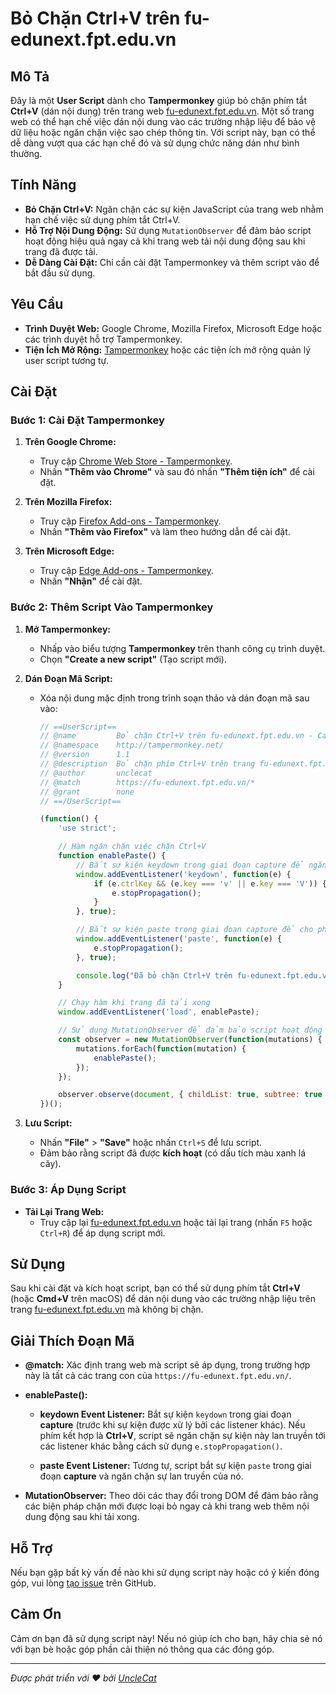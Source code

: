 # Bỏ Chặn Ctrl+V trên fu-edunext.fpt.edu.vn

## Mô Tả

Đây là một **User Script** dành cho **Tampermonkey** giúp bỏ chặn phím tắt **Ctrl+V** (dán nội dung) trên trang web [fu-edunext.fpt.edu.vn](https://fu-edunext.fpt.edu.vn/). Một số trang web có thể hạn chế việc dán nội dung vào các trường nhập liệu để bảo vệ dữ liệu hoặc ngăn chặn việc sao chép thông tin. Với script này, bạn có thể dễ dàng vượt qua các hạn chế đó và sử dụng chức năng dán như bình thường.

## Tính Năng

- **Bỏ Chặn Ctrl+V:** Ngăn chặn các sự kiện JavaScript của trang web nhằm hạn chế việc sử dụng phím tắt Ctrl+V.
- **Hỗ Trợ Nội Dung Động:** Sử dụng `MutationObserver` để đảm bảo script hoạt động hiệu quả ngay cả khi trang web tải nội dung động sau khi trang đã được tải.
- **Dễ Dàng Cài Đặt:** Chỉ cần cài đặt Tampermonkey và thêm script vào để bắt đầu sử dụng.

## Yêu Cầu

- **Trình Duyệt Web:** Google Chrome, Mozilla Firefox, Microsoft Edge hoặc các trình duyệt hỗ trợ Tampermonkey.
- **Tiện Ích Mở Rộng:** [Tampermonkey](https://www.tampermonkey.net/) hoặc các tiện ích mở rộng quản lý user script tương tự.

## Cài Đặt

### Bước 1: Cài Đặt Tampermonkey

1. **Trên Google Chrome:**
   - Truy cập [Chrome Web Store - Tampermonkey](https://chrome.google.com/webstore/detail/tampermonkey/dhdgffkkebhmkfjojejmpbldmpobfkfo).
   - Nhấn **"Thêm vào Chrome"** và sau đó nhấn **"Thêm tiện ích"** để cài đặt.

2. **Trên Mozilla Firefox:**
   - Truy cập [Firefox Add-ons - Tampermonkey](https://addons.mozilla.org/firefox/addon/tampermonkey/).
   - Nhấn **"Thêm vào Firefox"** và làm theo hướng dẫn để cài đặt.

3. **Trên Microsoft Edge:**
   - Truy cập [Edge Add-ons - Tampermonkey](https://microsoftedge.microsoft.com/addons/detail/tampermonkey/dhdgffkkebhmkfjojejmpbldmpobfkfo).
   - Nhấn **"Nhận"** để cài đặt.

### Bước 2: Thêm Script Vào Tampermonkey

1. **Mở Tampermonkey:**
   - Nhấp vào biểu tượng **Tampermonkey** trên thanh công cụ trình duyệt.
   - Chọn **"Create a new script"** (Tạo script mới).

2. **Dán Đoạn Mã Script:**
   - Xóa nội dung mặc định trong trình soạn thảo và dán đoạn mã sau vào:

     ```javascript
     // ==UserScript==
     // @name         Bỏ chặn Ctrl+V trên fu-edunext.fpt.edu.vn - Cải tiến
     // @namespace    http://tampermonkey.net/
     // @version      1.1
     // @description  Bỏ chặn phím Ctrl+V trên trang fu-edunext.fpt.edu.vn bằng cách ngăn chặn các sự kiện trước khi chúng được xử lý bởi trang web
     // @author       unclecat
     // @match        https://fu-edunext.fpt.edu.vn/*
     // @grant        none
     // ==/UserScript==
     
     (function() {
         'use strict';
     
         // Hàm ngăn chặn việc chặn Ctrl+V
         function enablePaste() {
             // Bắt sự kiện keydown trong giai đoạn capture để ngăn chặn việc chặn
             window.addEventListener('keydown', function(e) {
                 if (e.ctrlKey && (e.key === 'v' || e.key === 'V')) {
                     e.stopPropagation();
                 }
             }, true);
     
             // Bắt sự kiện paste trong giai đoạn capture để cho phép paste
             window.addEventListener('paste', function(e) {
                 e.stopPropagation();
             }, true);
     
             console.log("Đã bỏ chặn Ctrl+V trên fu-edunext.fpt.edu.vn.");
         }
     
         // Chạy hàm khi trang đã tải xong
         window.addEventListener('load', enablePaste);
     
         // Sử dụng MutationObserver để đảm bảo script hoạt động trên nội dung động
         const observer = new MutationObserver(function(mutations) {
             mutations.forEach(function(mutation) {
                 enablePaste();
             });
         });
     
         observer.observe(document, { childList: true, subtree: true });
     })();
     ```

3. **Lưu Script:**
   - Nhấn **"File"** > **"Save"** hoặc nhấn `Ctrl+S` để lưu script.
   - Đảm bảo rằng script đã được **kích hoạt** (có dấu tích màu xanh lá cây).

### Bước 3: Áp Dụng Script

- **Tải Lại Trang Web:**
  - Truy cập lại [fu-edunext.fpt.edu.vn](https://fu-edunext.fpt.edu.vn/) hoặc tải lại trang (nhấn `F5` hoặc `Ctrl+R`) để áp dụng script mới.

## Sử Dụng

Sau khi cài đặt và kích hoạt script, bạn có thể sử dụng phím tắt **Ctrl+V** (hoặc **Cmd+V** trên macOS) để dán nội dung vào các trường nhập liệu trên trang [fu-edunext.fpt.edu.vn](https://fu-edunext.fpt.edu.vn/) mà không bị chặn.

## Giải Thích Đoạn Mã

- **@match:** Xác định trang web mà script sẽ áp dụng, trong trường hợp này là tất cả các trang con của `https://fu-edunext.fpt.edu.vn/`.
  
- **enablePaste():** 
  - **keydown Event Listener:** Bắt sự kiện `keydown` trong giai đoạn **capture** (trước khi sự kiện được xử lý bởi các listener khác). Nếu phím kết hợp là **Ctrl+V**, script sẽ ngăn chặn sự kiện này lan truyền tới các listener khác bằng cách sử dụng `e.stopPropagation()`.
  
  - **paste Event Listener:** Tương tự, script bắt sự kiện `paste` trong giai đoạn **capture** và ngăn chặn sự lan truyền của nó.
  
- **MutationObserver:** Theo dõi các thay đổi trong DOM để đảm bảo rằng các biện pháp chặn mới được loại bỏ ngay cả khi trang web thêm nội dung động sau khi tải xong.

## Hỗ Trợ

Nếu bạn gặp bất kỳ vấn đề nào khi sử dụng script này hoặc có ý kiến đóng góp, vui lòng [tạo issue]([https://github.com/disabledcopyEdunext/issues](https://github.com/unclecatvn/disabledcopyEdunext/issues)) trên GitHub.

## Cảm Ơn

Cảm ơn bạn đã sử dụng script này! Nếu nó giúp ích cho bạn, hãy chia sẻ nó với bạn bè hoặc góp phần cải thiện nó thông qua các đóng góp.

---
*Được phát triển với ❤️ bởi [UncleCat](https://github.com/unclecatvn)*
